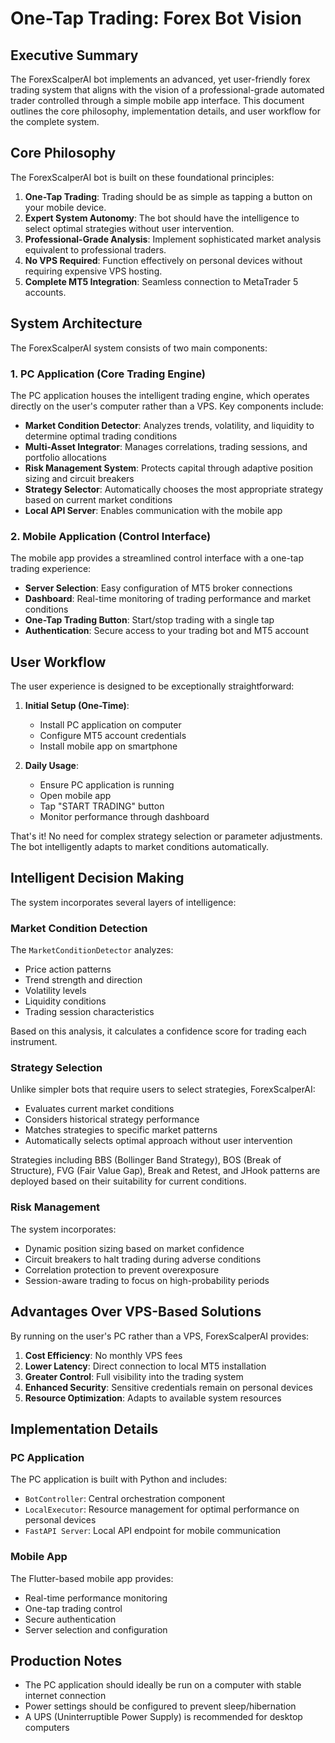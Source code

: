 # One-Tap Trading: Forex Bot Vision

## Executive Summary

The ForexScalperAI bot implements an advanced, yet user-friendly forex trading system that aligns with the vision of a professional-grade automated trader controlled through a simple mobile app interface. This document outlines the core philosophy, implementation details, and user workflow for the complete system.

## Core Philosophy

The ForexScalperAI bot is built on these foundational principles:

1. **One-Tap Trading**: Trading should be as simple as tapping a button on your mobile device.
2. **Expert System Autonomy**: The bot should have the intelligence to select optimal strategies without user intervention.
3. **Professional-Grade Analysis**: Implement sophisticated market analysis equivalent to professional traders.
4. **No VPS Required**: Function effectively on personal devices without requiring expensive VPS hosting.
5. **Complete MT5 Integration**: Seamless connection to MetaTrader 5 accounts.

## System Architecture

The ForexScalperAI system consists of two main components:

### 1. PC Application (Core Trading Engine)

The PC application houses the intelligent trading engine, which operates directly on the user's computer rather than a VPS. Key components include:

- **Market Condition Detector**: Analyzes trends, volatility, and liquidity to determine optimal trading conditions
- **Multi-Asset Integrator**: Manages correlations, trading sessions, and portfolio allocations
- **Risk Management System**: Protects capital through adaptive position sizing and circuit breakers
- **Strategy Selector**: Automatically chooses the most appropriate strategy based on current market conditions
- **Local API Server**: Enables communication with the mobile app

### 2. Mobile Application (Control Interface)

The mobile app provides a streamlined control interface with a one-tap trading experience:

- **Server Selection**: Easy configuration of MT5 broker connections
- **Dashboard**: Real-time monitoring of trading performance and market conditions
- **One-Tap Trading Button**: Start/stop trading with a single tap
- **Authentication**: Secure access to your trading bot and MT5 account

## User Workflow

The user experience is designed to be exceptionally straightforward:

1. **Initial Setup (One-Time)**:
   - Install PC application on computer
   - Configure MT5 account credentials
   - Install mobile app on smartphone

2. **Daily Usage**:
   - Ensure PC application is running
   - Open mobile app
   - Tap "START TRADING" button
   - Monitor performance through dashboard

That's it! No need for complex strategy selection or parameter adjustments. The bot intelligently adapts to market conditions automatically.

## Intelligent Decision Making

The system incorporates several layers of intelligence:

### Market Condition Detection

The `MarketConditionDetector` analyzes:
- Price action patterns
- Trend strength and direction
- Volatility levels
- Liquidity conditions
- Trading session characteristics

Based on this analysis, it calculates a confidence score for trading each instrument.

### Strategy Selection

Unlike simpler bots that require users to select strategies, ForexScalperAI:
- Evaluates current market conditions
- Considers historical strategy performance
- Matches strategies to specific market patterns
- Automatically selects optimal approach without user intervention

Strategies including BBS (Bollinger Band Strategy), BOS (Break of Structure), FVG (Fair Value Gap), Break and Retest, and JHook patterns are deployed based on their suitability for current conditions.

### Risk Management

The system incorporates:
- Dynamic position sizing based on market confidence
- Circuit breakers to halt trading during adverse conditions
- Correlation protection to prevent overexposure
- Session-aware trading to focus on high-probability periods

## Advantages Over VPS-Based Solutions

By running on the user's PC rather than a VPS, ForexScalperAI provides:

1. **Cost Efficiency**: No monthly VPS fees
2. **Lower Latency**: Direct connection to local MT5 installation
3. **Greater Control**: Full visibility into the trading system
4. **Enhanced Security**: Sensitive credentials remain on personal devices
5. **Resource Optimization**: Adapts to available system resources

## Implementation Details

### PC Application

The PC application is built with Python and includes:
- `BotController`: Central orchestration component
- `LocalExecutor`: Resource management for optimal performance on personal devices
- `FastAPI Server`: Local API endpoint for mobile communication

### Mobile App

The Flutter-based mobile app provides:
- Real-time performance monitoring
- One-tap trading control
- Secure authentication
- Server selection and configuration

## Production Notes

- The PC application should ideally be run on a computer with stable internet connection
- Power settings should be configured to prevent sleep/hibernation
- A UPS (Uninterruptible Power Supply) is recommended for desktop computers
